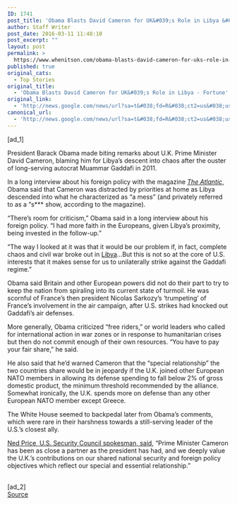 ```yaml
---
ID: 1741
post_title: 'Obama Blasts David Cameron for UK&#039;s Role in Libya &#8211; Fortune'
author: Staff Writer
post_date: 2016-03-11 11:48:10
post_excerpt: ""
layout: post
permalink: >
  https://www.whenitson.com/obama-blasts-david-cameron-for-uks-role-in-libya-fortune/
published: true
original_cats:
  - Top Stories
original_title:
  - 'Obama Blasts David Cameron for UK&#039;s Role in Libya - Fortune'
original_link:
  - 'http://news.google.com/news/url?sa=t&#038;fd=R&#038;ct2=us&#038;usg=AFQjCNH65sCEATXCTzlajKgdvL4Fw2CGoA&#038;clid=c3a7d30bb8a4878e06b80cf16b898331&#038;cid=52779060943300&#038;ei=ebDiVrCBJIj3wQHBkYHIDg&#038;url=http://fortune.com/2016/03/11/obama-cameron-libya/'
canonical_url:
  - 'http://news.google.com/news/url?sa=t&#038;fd=R&#038;ct2=us&#038;usg=AFQjCNH65sCEATXCTzlajKgdvL4Fw2CGoA&#038;clid=c3a7d30bb8a4878e06b80cf16b898331&#038;cid=52779060943300&#038;ei=ebDiVrCBJIj3wQHBkYHIDg&#038;url=http://fortune.com/2016/03/11/obama-cameron-libya/'
---
```

 [ad_1]
<br><div readability="81.69133192389">
								<p class="p1">President Barack Obama made biting remarks about U.K. Prime Minister David Cameron, blaming him for Libya’s descent into chaos after the ouster of long-serving autocrat Muammar Gaddafi in 2011.</p>
<p class="p1">In a long interview about his foreign policy with the magazine <em><a href="https://www.google.co.uk/url?sa=t&amp;rct=j&amp;q=&amp;esrc=s&amp;source=web&amp;cd=1&amp;cad=rja&amp;uact=8&amp;ved=0ahUKEwjbt93pwLjLAhUHlxoKHecRCTwQqQIIHTAA&amp;url=http%3A%2F%2Fwww.theatlantic.com%2Fmagazine%2Farchive%2F2016%2F04%2Fthe-obama-doctrine%2F471525%2F&amp;usg=AFQjCNELwI-_CPoSQtD11c6Q7aymoxuNqw&amp;sig2=dKmW6sUBlTOQwyrwfl0uMg&amp;bvm=bv.116573086,bs.1,d.bGs" target="_blank">The Atlantic</a></em>, Obama said that Cameron was distracted by priorities at home as Libya descended into what he characterized as “a mess” (and privately referred to as a “s*** show, according to the magazine).</p>
<p class="p1">“There’s room for criticism,” Obama said in a long interview about his foreign policy. “I had more faith in the Europeans, given Libya’s proximity, being invested in the follow-up.”</p>
<p class="p1">“The way I looked at it was that it would be our problem if, in fact, complete chaos and civil war broke out in <a class="u-underline" href="http://www.theguardian.com/world/libya">Libya</a>…But this is not so at the core of U.S. interests that it makes sense for us to unilaterally strike against the Gaddafi regime.”</p>
<p class="p1">Obama said Britain and other European powers did not do their part to try to keep the nation from spiraling into its current state of turmoil. He was scornful of France’s then president Nicolas Sarkozy’s ‘trumpeting’ of France’s involvement in the air campaign, after U.S. strikes had knocked out Gaddafi’s air defenses.</p>
<p class="p1">More generally, Obama criticized “free riders,” or world leaders who called for international action in war zones or in response to humanitarian crises but then do not commit enough of their own resources. “You have to pay your fair share,” he said.</p>
<p class="p1"> He also said that he’d warned Cameron that the “special relationship” the two countries share would be in jeopardy if the U.K. joined other European NATO members in allowing its defense spending to fall below 2% of gross domestic product, the minimum threshold recommended by the alliance. Somewhat ironically, the U.K. spends more on defense than any other European NATO member except Greece.</p>

			
<p class="p1">The White House seemed to backpedal later from Obama’s comments, which were rare in their harshness towards a still-serving leader of the U.S.’s closest ally.</p>
<p class="p1"><a href="http://www.theguardian.com/us-news/2016/mar/10/david-cameron-distracted-libya-conflict-barack-obama" target="_blank">Ned Price, U.S. Security Council spokesman, said</a>, “Prime Minister Cameron has been as close a partner as the president has had, and we deeply value the U.K.’s contributions on our shared national security and foreign policy objectives which reflect our special and essential relationship.”</p>
</div>
<br>[ad_2]
<br><a href="http://news.google.com/news/url?sa=t&#038;fd=R&#038;ct2=us&#038;usg=AFQjCNH65sCEATXCTzlajKgdvL4Fw2CGoA&#038;clid=c3a7d30bb8a4878e06b80cf16b898331&#038;cid=52779060943300&#038;ei=ebDiVrCBJIj3wQHBkYHIDg&#038;url=http://fortune.com/2016/03/11/obama-cameron-libya/">Source </a>